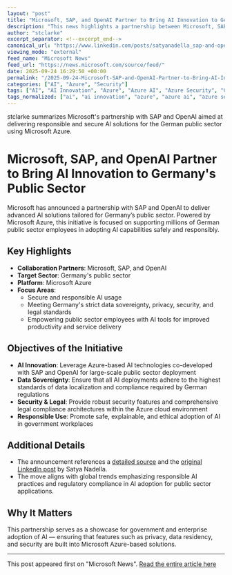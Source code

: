 ```yaml
---
layout: "post"
title: "Microsoft, SAP, and OpenAI Partner to Bring AI Innovation to Germany's Public Sector"
description: "This news highlights a partnership between Microsoft, SAP, and OpenAI to introduce advanced AI solutions in Germany’s public sector, with a focus on secure, responsible use and strict data sovereignty via Microsoft Azure. The initiative promises to help millions of German public sector employees use AI tools while maintaining high standards for data security and legal compliance."
author: "stclarke"
excerpt_separator: <!--excerpt_end-->
canonical_url: "https://www.linkedin.com/posts/satyanadella_sap-and-openai-partner-to-launch-sovereign-activity-7376627188332335104-2h6b"
viewing_mode: "external"
feed_name: "Microsoft News"
feed_url: "https://news.microsoft.com/source/feed/"
date: 2025-09-24 16:29:50 +00:00
permalink: "/2025-09-24-Microsoft-SAP-and-OpenAI-Partner-to-Bring-AI-Innovation-to-Germanys-Public-Sector.html"
categories: ["AI", "Azure", "Security"]
tags: ["AI", "AI Innovation", "Azure", "Azure AI", "Azure Security", "Cloud Computing", "Company News", "Data Sovereignty", "Enterprise Collaboration", "Germany", "Legal Compliance", "LinkedIn Post", "Microsoft Azure", "News", "OpenAI", "Partnership", "Privacy Compliance", "Public Sector", "Responsible AI", "SAP", "Security", "Security Standards"]
tags_normalized: ["ai", "ai innovation", "azure", "azure ai", "azure security", "cloud computing", "company news", "data sovereignty", "enterprise collaboration", "germany", "legal compliance", "linkedin post", "microsoft azure", "news", "openai", "partnership", "privacy compliance", "public sector", "responsible ai", "sap", "security", "security standards"]
---
```


stclarke summarizes Microsoft's partnership with SAP and OpenAI aimed at delivering responsible and secure AI solutions for the German public sector using Microsoft Azure.<!--excerpt_end-->

# Microsoft, SAP, and OpenAI Partner to Bring AI Innovation to Germany's Public Sector

Microsoft has announced a partnership with SAP and OpenAI to deliver advanced AI solutions tailored for Germany’s public sector. Powered by Microsoft Azure, this initiative is focused on supporting millions of German public sector employees in adopting AI capabilities safely and responsibly.

## Key Highlights

- **Collaboration Partners**: Microsoft, SAP, and OpenAI
- **Target Sector**: Germany's public sector
- **Platform**: Microsoft Azure
- **Focus Areas**:
  - Secure and responsible AI usage
  - Meeting Germany's strict data sovereignty, privacy, security, and legal standards
  - Empowering public sector employees with AI tools for improved productivity and service delivery

## Objectives of the Initiative

- **AI Innovation**: Leverage Azure-based AI technologies co-developed with SAP and OpenAI for large-scale public sector deployment
- **Data Sovereignty**: Ensure that all AI deployments adhere to the highest standards of data localization and compliance required by German regulations
- **Security & Legal**: Provide robust security features and comprehensive legal compliance architectures within the Azure cloud environment
- **Responsible Use**: Promote safe, explainable, and ethical adoption of AI in government workplaces

## Additional Details

- The announcement references a [detailed source](https://news.microsoft.com/source) and the [original LinkedIn post](https://www.linkedin.com/posts/satyanadella_sap-and-openai-partner-to-launch-sovereign-activity-7376627188332335104-2h6b) by Satya Nadella.
- The move aligns with global trends emphasizing responsible AI practices and regulatory compliance in AI adoption for public sector applications.

## Why It Matters

This partnership serves as a showcase for government and enterprise adoption of AI — ensuring that features such as privacy, data residency, and security are built into Microsoft Azure-based solutions.

---

This post appeared first on "Microsoft News". [Read the entire article here](https://www.linkedin.com/posts/satyanadella_sap-and-openai-partner-to-launch-sovereign-activity-7376627188332335104-2h6b)
